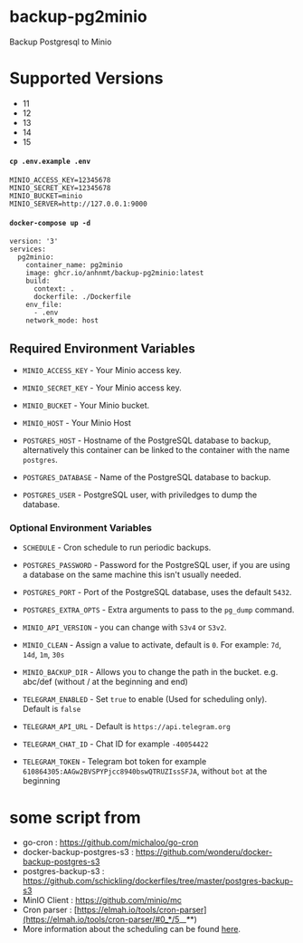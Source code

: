 # backup-pg2minio
Backup Postgresql to Minio

# Supported Versions
* 11
* 12
* 13
* 14
* 15

#### `cp .env.example .env`
```
MINIO_ACCESS_KEY=12345678
MINIO_SECRET_KEY=12345678
MINIO_BUCKET=minio
MINIO_SERVER=http://127.0.0.1:9000
```

#### `docker-compose up -d`
```
version: '3'
services:
  pg2minio:
    container_name: pg2minio
    image: ghcr.io/anhnmt/backup-pg2minio:latest
    build:
      context: .
      dockerfile: ./Dockerfile
    env_file:
      - .env
    network_mode: host
```

## Required Environment Variables

- `MINIO_ACCESS_KEY` - Your Minio access key.
- `MINIO_SECRET_KEY` - Your Minio access key.
- `MINIO_BUCKET` - Your Minio bucket.
- `MINIO_HOST` - Your Minio Host

- `POSTGRES_HOST` - Hostname of the PostgreSQL database to backup, alternatively this container can be linked to the container with the name `postgres`.
- `POSTGRES_DATABASE` - Name of the PostgreSQL database to backup.
- `POSTGRES_USER` - PostgreSQL user, with priviledges to dump the database.

### Optional Environment Variables

- `SCHEDULE` - Cron schedule to run periodic backups.

- `POSTGRES_PASSWORD` - Password for the PostgreSQL user, if you are using a database on the same machine this isn't usually needed.
- `POSTGRES_PORT` - Port of the PostgreSQL database, uses the default `5432`.
- `POSTGRES_EXTRA_OPTS` - Extra arguments to pass to the `pg_dump` command.

- `MINIO_API_VERSION` - you can change with `S3v4` or `S3v2`.
- `MINIO_CLEAN` - Assign a value to activate, default is `0`. For example: `7d`, `14d`, `1m`, `30s`
- `MINIO_BACKUP_DIR` - Allows you to change the path in the bucket. e.g. abc/def (without / at the beginning and end)

- `TELEGRAM_ENABLED` - Set `true` to enable (Used for scheduling only). Default is `false`
- `TELEGRAM_API_URL` - Default is `https://api.telegram.org`
- `TELEGRAM_CHAT_ID` - Chat ID for example `-40054422`
- `TELEGRAM_TOKEN` - Telegram bot token for example `610864305:AAGw2BVSPYPjcc8940bswQTRUZIssSFJA`, without `bot` at the beginning

# some script from 
-  go-cron : https://github.com/michaloo/go-cron
-  docker-backup-postgres-s3 : https://github.com/wonderu/docker-backup-postgres-s3
-  postgres-backup-s3 : https://github.com/schickling/dockerfiles/tree/master/postgres-backup-s3 
-  MinIO Client : https://github.com/minio/mc
-  Cron parser : [https://elmah.io/tools/cron-parser](https://elmah.io/tools/cron-parser/#0_*/5_*_*_*_*)
-  More information about the scheduling can be found [here](http://godoc.org/github.com/robfig/cron#hdr-Predefined_schedules).
